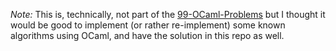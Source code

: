 

*Note:* This is, technically, not part of the [99-OCaml-Problems](https://ocaml.org/problems) but I thought it would be good to implement (or rather re-implement) some known algorithms using OCaml, and have the solution in this repo as well.
